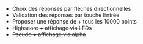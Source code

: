 * Choix des réponses par flèches directionnelles
* Validation des réponses par touche Entrée
* Proposer une réponse de + tous les 10000 points
* ~~Highscore + affichage via LEDs~~
* ~~Pseudo + affichage via alpha~~
